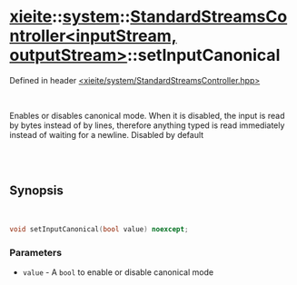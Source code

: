 # [xieite](../../xieite.md)::[system](../../system.md)::[StandardStreamsController<inputStream, outputStream>](../StandardStreamsController.md)::setInputCanonical
Defined in header [<xieite/system/StandardStreamsController.hpp>](../../../include/xieite/system/StandardStreamsController.hpp)

<br/>

Enables or disables canonical mode. When it is disabled, the input is read by bytes instead of by lines, therefore anything typed is read immediately instead of waiting for a newline. Disabled by default

<br/><br/>

## Synopsis

<br/>

```cpp
void setInputCanonical(bool value) noexcept;
```
### Parameters
- `value` - A `bool` to enable or disable canonical mode
